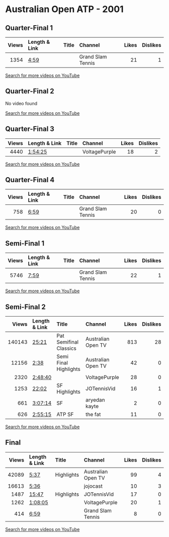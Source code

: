 
# Australian Open ATP - 2001
    
## Quarter-Final 1
|   Views | Length & Link                                       | Title   | Channel           |   Likes |   Dislikes |
|--------:|:----------------------------------------------------|:--------|:------------------|--------:|-----------:|
|    1354 | [4:59](https://www.youtube.com/watch?v=DHAfkDDt9S4) |         | Grand Slam Tennis |      21 |          1 |

[Search for more videos on YouTube](https://www.youtube.com/results?search_query=%22australian+open%22+%22Clement%22+%22Kafelnikov%22+%222001%22+%22highlights%22)     

## Quarter-Final 2
No video found

[Search for more videos on YouTube](https://www.youtube.com/results?search_query=%22australian+open%22+%22Grosjean%22+%22Moya%22+%222001%22+%22highlights%22)     

## Quarter-Final 3
|   Views | Length & Link                                          | Title   | Channel       |   Likes |   Dislikes |
|--------:|:-------------------------------------------------------|:--------|:--------------|--------:|-----------:|
|    4440 | [1:54:25](https://www.youtube.com/watch?v=1uy5YP5QTE8) |         | VoltagePurple |      18 |          2 |

[Search for more videos on YouTube](https://www.youtube.com/results?search_query=%22australian+open%22+%22Agassi%22+%22Martin%22+%222001%22+%22highlights%22)     

## Quarter-Final 4
|   Views | Length & Link                                       | Title   | Channel           |   Likes |   Dislikes |
|--------:|:----------------------------------------------------|:--------|:------------------|--------:|-----------:|
|     758 | [6:59](https://www.youtube.com/watch?v=mT6FLRciauw) |         | Grand Slam Tennis |      20 |          0 |

[Search for more videos on YouTube](https://www.youtube.com/results?search_query=%22australian+open%22+%22Rafter%22+%22Hrbaty%22+%222001%22+%22highlights%22)     

## Semi-Final 1
|   Views | Length & Link                                       | Title   | Channel           |   Likes |   Dislikes |
|--------:|:----------------------------------------------------|:--------|:------------------|--------:|-----------:|
|    5746 | [7:59](https://www.youtube.com/watch?v=g2gXDt4LrW8) |         | Grand Slam Tennis |      22 |          1 |

[Search for more videos on YouTube](https://www.youtube.com/results?search_query=%22australian+open%22+%22Clement%22+%22Grosjean%22+%222001%22+%22highlights%22)     

## Semi-Final 2
|   Views | Length & Link                                          | Title                        | Channel            |   Likes |   Dislikes |
|--------:|:-------------------------------------------------------|:-----------------------------|:-------------------|--------:|-----------:|
|  140143 | [25:21](https://www.youtube.com/watch?v=cFV8Dh-26zU)   | Pat     Semifinal   Classics | Australian Open TV |     813 |         28 |
|   12156 | [2:38](https://www.youtube.com/watch?v=FulYKJ9HDVE)    | Semi Final Highlights        | Australian Open TV |      42 |          0 |
|    2320 | [2:48:40](https://www.youtube.com/watch?v=rFIDOjaJU-c) |                              | VoltagePurple      |      28 |          0 |
|    1253 | [22:02](https://www.youtube.com/watch?v=pL2ifCqCYVs)   | SF Highlights                | JOTennisVid        |      16 |          1 |
|     661 | [3:07:14](https://www.youtube.com/watch?v=zGOUIlQgbtA) | SF                           | aryedan kayte      |       2 |          0 |
|     626 | [2:55:15](https://www.youtube.com/watch?v=c9VQjbmBwes) | ATP   SF                     | the fat            |      11 |          0 |

[Search for more videos on YouTube](https://www.youtube.com/results?search_query=%22australian+open%22+%22Agassi%22+%22Rafter%22+%222001%22+%22highlights%22)     

## Final
|   Views | Length & Link                                          | Title      | Channel            |   Likes |   Dislikes |
|--------:|:-------------------------------------------------------|:-----------|:-------------------|--------:|-----------:|
|   42089 | [5:37](https://www.youtube.com/watch?v=mRCSXcg36kY)    | Highlights | Australian Open TV |      99 |          4 |
|   16613 | [5:36](https://www.youtube.com/watch?v=YpbgRkYb2mk)    |            | jojocast           |      10 |          3 |
|    1487 | [15:47](https://www.youtube.com/watch?v=J9hTQNMK9Ok)   | Highlights | JOTennisVid        |      17 |          0 |
|    1262 | [1:08:05](https://www.youtube.com/watch?v=z9zUZu_cDRI) |            | VoltagePurple      |      20 |          1 |
|     414 | [6:59](https://www.youtube.com/watch?v=aVrg819ZtpY)    |            | Grand Slam Tennis  |       8 |          0 |

[Search for more videos on YouTube](https://www.youtube.com/results?search_query=%22australian+open%22+%22Agassi%22+%22Clement%22+%222001%22+%22highlights%22)     
